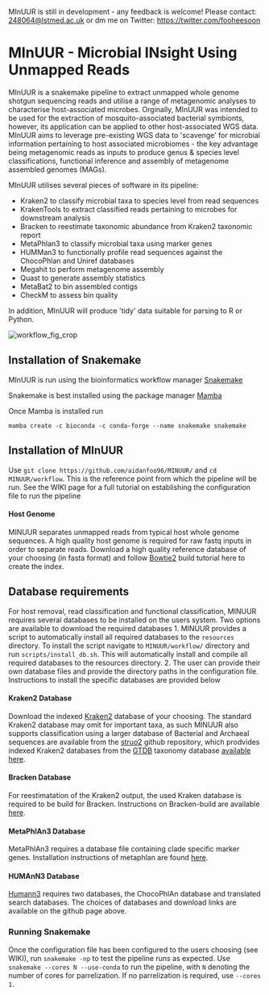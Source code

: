 MInUUR is still in development - any feedback is welcome! Please contact: 248064@lstmed.ac.uk or dm me on Twitter: https://twitter.com/fooheesoon

# MInUUR - Microbial INsight Using Unmapped Reads
MInUUR is a snakemake pipeline to extract unmapped whole genome shotgun sequencing reads and utilise a range of metagenomic analyses to characterise host-associated microbes. Orginally, MInUUR was intended to be used for the extraction of mosquito-associated bacterial symbionts, however, its application can be applied to other host-associated WGS data. MInUUR aims to leverage pre-existing WGS data to 'scavenge' for microbial information pertaining to host associated microbiomes - the key advantage being metagenomic reads as inputs to produce genus & species level classifications, functional inference and assembly of metagenome assembled genomes (MAGs). 

MInUUR utilises several pieces of software in its pipeline: 
- Kraken2 to classify microbial taxa to species level from read sequences
- KrakenTools to extract classified reads pertaining to microbes for downstream analysis
- Bracken to reestimate taxonomic abundance from Kraken2 taxonomic report
- MetaPhlan3 to classify microbial taxa using marker genes
- HUMMan3 to functionally profile read sequences against the ChocoPhlan and Uniref databases
- Megahit to perform metagenome assembly 
- Quast to generate assembly statistics
- MetaBat2 to bin assembled contigs
- CheckM to assess bin quality

In addition, MInUUR will produce 'tidy' data suitable for parsing to R or Python.

![workflow_fig_crop](https://user-images.githubusercontent.com/80700844/148986377-3df4a613-fd43-49e1-9093-cc631a5a0d68.png)

## Installation of Snakemake
MInUUR is run using the bioinformatics workflow manager [Snakemake](https://snakemake.readthedocs.io/en/stable/index.html)

Snakemake is best installed using the package manager [Mamba](https://github.com/mamba-org/mamba)

Once Mamba is installed run 

`mamba create -c bioconda -c conda-forge --name snakemake snakemake`

## Installation of MInUUR
Use `git clone https://github.com/aidanfoo96/MINUUR/` and `cd MINUUR/workflow`. This is the reference point from which the pipeline will be run. See the WIKI page for a full tutorial on establishing the configuration file to run the pipeline

#### Host Genome
MINUUR separates unmapped reads from typical host whole genome sequences. A high quality host genome is required for raw fastq inputs in order to separate reads. Download a high quality reference database of your choosing (in fasta format) and follow [Bowtie2](http://bowtie-bio.sourceforge.net/bowtie2/manual.shtml) build tutorial here to create the index.

## Database requirements
For host removal, read classification and functional classification, MINUUR requires several databases to be installed on the users system. Two options are available to download the required databases 1. MINUUR provides a script to automatically install all required databases to the `resources` directory. To install the script navigate to `MINUUR/workflow/` directory and  run `scripts/install_db.sh`. This will automatically install and compile all required databases to the resources directory. 2. The user can provide their own database files and provide the directory paths in the configuration file. Instructions to install the specific databases are provided below

#### Kraken2 Database
Download the indexed [Kraken2](https://benlangmead.github.io/aws-indexes/k2) database of your choosing. The standard Kraken2 database may omit for important taxa, as such MINUUR also supports classification using a larger database of Bacterial and Archaeal sequences are available from the [struo2](https://github.com/leylabmpi/Struo2) github repository, which prodvides indexed Kraken2 databases from the [GTDB](https://gtdb.ecogenomic.org/) taxonomy database [available here](http://ftp.tue.mpg.de/ebio/projects/struo2/GTDB_release202/).  

#### Bracken Database
For reestimatation of the Kraken2 output, the used Kraken database is required to be build for Bracken. Instructions on Bracken-build are available [here](https://ccb.jhu.edu/software/bracken/index.shtml?t=manual).

#### MetaPhlAn3 Database
MetaPhlAn3 requires a database file containing clade specific marker genes. Installation instructions of metaphlan are found [here](https://github.com/biobakery/MetaPhlAn/wiki/MetaPhlAn-3.0).

#### HUMAnN3 Database 
[Humann3](https://github.com/biobakery/humann) requires two databases, the ChocoPhlAn database and translated search databases. The choices of databases and download links are available on the github page above. 

### Running Snakemake
Once the configuration file has been configured to the users choosing (see WIKI), run `snakemake -np` to test the pipeline runs as expected. Use `snakemake --cores N --use-conda` to run the pipeline, with `N` denoting the number of cores for parrelization. If no parrelization is required, use `--cores 1`. 

